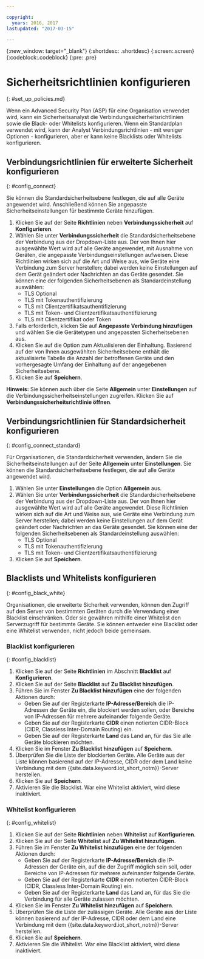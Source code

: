 ```yaml
---

copyright:
  years: 2016, 2017
lastupdated: "2017-03-15"

---
```


{:new_window: target="\_blank"}
{:shortdesc: .shortdesc}
{:screen:.screen}
{:codeblock:.codeblock}
{:pre: .pre}

# Sicherheitsrichtlinien konfigurieren
{: #set_up_policies.md}

Wenn ein Advanced Security Plan (ASP) für eine Organisation verwendet wird, kann ein Sicherheitsanalyst die Verbindungssicherheitsrichtlinien sowie die Black- oder Whitelists konfigurieren. Wenn ein Standardplan verwendet wird, kann der Analyst Verbindungsrichtlinien - mit weniger Optionen - konfigurieren, aber er kann keine Blacklists oder Whitelists konfigurieren.

## Verbindungsrichtlinien für erweiterte Sicherheit konfigurieren
{: #config_connect}

Sie können die Standardsicherheitsebene festlegen, die auf alle Geräte angewendet wird. Anschließend können Sie angepasste Sicherheitseinstellungen für bestimmte Geräte hinzufügen.

1. Klicken Sie auf der Seite **Richtlinien** neben **Verbindungssicherheit** auf **Konfigurieren**.
2. Wählen Sie unter **Verbindungssicherheit** die Standardsicherheitsebene der Verbindung aus der Dropdown-Liste aus. Der von Ihnen hier ausgewählte Wert wird auf alle Geräte angewendet, mit Ausnahme von Geräten, die angepasste Verbindungseinstellungen aufweisen. Diese Richtlinien wirken sich auf die Art und Weise aus, wie Geräte eine Verbindung zum Server herstellen; dabei werden keine Einstellungen auf dem Gerät geändert oder Nachrichten an das Geräte gesendet. Sie können eine der folgenden Sicherheitsebenen als Standardeinstellung auswählen:
    - TLS Optional
    - TLS mit Tokenauthentifizierung
    - TLS mit Clientzertifikatsauthentifizierung
    - TLS mit Token- und Clientzertifikatsauthentifizierung
    - TLS mit Clientzertifikat oder Token
3. Falls erforderlich, klicken Sie auf **Angepasste Verbindung hinzufügen** und wählen Sie die Gerätetypen und angepassten Sicherheitsebenen aus. 
3. Klicken Sie auf die Option zum Aktualisieren der Einhaltung. Basierend auf der von Ihnen ausgewählten Sicherheitsebene enthält die aktualisierte Tabelle die Anzahl der betroffenen Geräte und den vorhergesagte Umfang der Einhaltung auf der angegebenen Sicherheitsebene.
4. Klicken Sie auf **Speichern**.  

**Hinweis:**
Sie können auch über die Seite **Allgemein** unter **Einstellungen** auf die Verbindungssicherheitseinstellungen zugreifen. Klicken Sie auf **Verbindungssicherheitsrichtlinie öffnen**.

## Verbindungsrichtlinien für Standardsicherheit konfigurieren
{: #config_connect_standard}

Für Organisationen, die Standardsicherheit verwenden, ändern Sie die Sicherheitseinstellungen auf der Seite **Allgemein** unter **Einstellungen**. Sie können die Standardsicherheitsebene festlegen, die auf alle Geräte angewendet wird.

1. Wählen Sie unter **Einstellungen** die Option **Allgemein** aus.
2. Wählen Sie unter **Verbindungssicherheit** die Standardsicherheitsebene der Verbindung aus der Dropdown-Liste aus. Der von Ihnen hier ausgewählte Wert wird auf alle Geräte angewendet. Diese Richtlinien wirken sich auf die Art und Weise aus, wie Geräte eine Verbindung zum Server herstellen; dabei werden keine Einstellungen auf dem Gerät geändert oder Nachrichten an das Geräte gesendet. Sie können eine der folgenden Sicherheitsebenen als Standardeinstellung auswählen:
    - TLS Optional
    - TLS mit Tokenauthentifizierung
    - TLS mit Token- und Clientzertifikatsauthentifizierung
4. Klicken Sie auf **Speichern**.  

## Blacklists und Whitelists konfigurieren
{: #config_black_white}

Organisationen, die erweiterte Sicherheit verwenden, können den Zugriff auf den Server von bestimmten Geräten durch die Verwendung einer Blacklist einschränken. Oder sie gewähren mithilfe einer Whitelist den Serverzugriff für bestimmte Geräte. Sie können entweder eine Blacklist oder eine Whitelist verwenden, nicht jedoch beide gemeinsam.

### Blacklist konfigurieren
{: #config_blacklist}

1. Klicken Sie auf der Seite **Richtlinien** im Abschnitt **Blacklist** auf **Konfigurieren**.
2. Klicken Sie auf der Seite **Blacklist** auf **Zu Blacklist hinzufügen**.
3. Führen Sie im Fenster **Zu Blacklist hinzufügen** eine der folgenden Aktionen durch:
    - Geben Sie auf der Registerkarte **IP-Adresse/Bereich** die IP-Adressen der Geräte ein, die blockiert werden sollen, oder Bereiche von IP-Adressen für mehrere aufeinander folgende Geräte.
    - Geben Sie auf der Registerkarte **CIDR** einen notierten CIDR-Block (CIDR, Classless Inter-Domain Routing) ein.
    - Geben Sie auf der Registerkarte **Land** das Land an, für das Sie alle Geräte blockieren möchten.
4. Klicken Sie im Fenster **Zu Blacklist hinzufügen** auf **Speichern**.
5. Überprüfen Sie die Liste der blockierten Geräte. Alle Geräte aus der Liste können basierend auf der IP-Adresse, CIDR oder dem Land keine Verbindung mit dem {{site.data.keyword.iot_short_notm}}-Server herstellen.
6. Klicken Sie auf **Speichern**.
7. Aktivieren Sie die Blacklist. War eine Whitelist aktiviert, wird diese inaktiviert.

### Whitelist konfigurieren
{: #config_whitelist}

1. Klicken Sie auf der Seite **Richtlinien** neben **Whitelist** auf **Konfigurieren**.
2. Klicken Sie auf der Seite **Whitelist** auf **Zu Whitelist hinzufügen**.
3. Führen Sie im Fenster **Zu Whitelist hinzufügen** eine der folgenden Aktionen durch:
    - Geben Sie auf der Registerkarte **IP-Adresse/Bereich** die IP-Adressen der Geräte ein, auf die der Zugriff möglich sein soll, oder Bereiche von IP-Adressen für mehrere aufeinander folgende Geräte.
    - Geben Sie auf der Registerkarte **CIDR** einen notierten CIDR-Block (CIDR, Classless Inter-Domain Routing) ein.
    - Geben Sie auf der Registerkarte **Land** das Land an, für das Sie die Verbindung für alle Geräte zulassen möchten.
4. Klicken Sie im Fenster **Zu Whitelist hinzufügen** auf **Speichern**.
5. Überprüfen Sie die Liste der zulässigen Geräte. Alle Geräte aus der Liste können basierend auf der IP-Adresse, CIDR oder dem Land eine Verbindung mit dem {{site.data.keyword.iot_short_notm}}-Server herstellen.
6. Klicken Sie auf **Speichern**.
7. Aktivieren Sie die Whitelist. War eine Blacklist aktiviert, wird diese inaktiviert.

